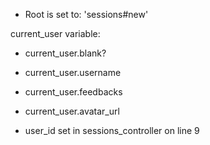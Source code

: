- Root is set to: 'sessions#new'

current_user variable:
- current_user.blank?
- current_user.username
- current_user.feedbacks
- current_user.avatar_url

- user_id set in sessions_controller on line 9
